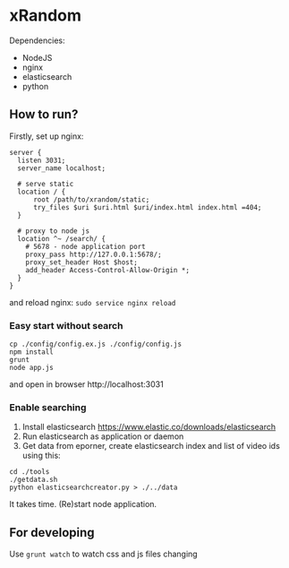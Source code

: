 xRandom
=======

Dependencies:
- NodeJS
- nginx
- elasticsearch
- python

How to run?
-----------

Firstly, set up nginx:

```
server {
  listen 3031;
  server_name localhost;

  # serve static
  location / {
	  root /path/to/xrandom/static;
	  try_files $uri $uri.html $uri/index.html index.html =404;
  }

  # proxy to node js 
  location ^~ /search/ {
    # 5678 - node application port 
    proxy_pass http://127.0.0.1:5678/;
    proxy_set_header Host $host;
    add_header Access-Control-Allow-Origin *;
  }
}
```
and reload nginx: `sudo service nginx reload`

### Easy start without search

```
cp ./config/config.ex.js ./config/config.js
npm install
grunt
node app.js
```
and open in browser http://localhost:3031

### Enable searching

1. Install elasticsearch https://www.elastic.co/downloads/elasticsearch
2. Run elasticsearch as application or daemon
3. Get data from eporner, create elasticsearch index and list of video ids using this:
```
cd ./tools
./getdata.sh
python elasticsearchcreator.py > ./../data
```
It takes time. 
(Re)start node application.

For developing
--------------

Use `grunt watch` to watch css and js files changing 
